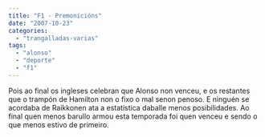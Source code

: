 ```yaml
---
title: "F1 - Premonicións"
date: "2007-10-23"
categories: 
  - "trangalladas-varias"
tags: 
  - "alonso"
  - "deporte"
  - "f1"
---
```


Pois ao final os ingleses celebran que Alonso non venceu, e os restantes que o trampón de Hamilton non o fixo o mal senon penoso. E ninguén se acordaba de Raikkonen ata a estatística daballe menos posibilidades. Ao final quen menos barullo armou esta temporada foi quen venceu e sendo o que menos estivo de primeiro.
